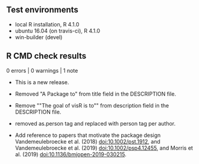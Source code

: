 ## Test environments
* local R installation, R 4.1.0
* ubuntu 16.04 (on travis-ci), R 4.1.0
* win-builder (devel)

## R CMD check results

0 errors | 0 warnings | 1 note

* This is a new release.

* Removed "A Package to" from title field in the DESCRIPTION file.
* Remove ""The goal of visR is to"" from description field in the DESCRIPTION file.
* removed as.person tag and replaced with person tag per author. 
* Add reference to papers that motivate the package design  Vandemeulebroecke et al. (2018) <doi:10.1002/pst.1912>, and Vandemeulebroecke et al. (2019) <doi:10.1002/psp4.12455>, and Morris et al. (2019) <doi:10.1136/bmjopen-2019-030215>.

